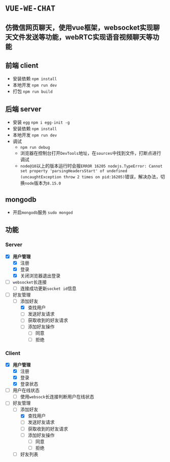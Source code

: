# `VUE-WE-CHAT`
## 仿微信网页聊天，使用vue框架，websocket实现聊天文件发送等功能，webRTC实现语音视频聊天等功能

## 前端 client
- 安装依赖 `npm install`
- 本地开发 `npm run dev`
- 打包 `npm run build`

## 后端 server
- 安装 `egg` `npm i egg-init -g`
- 安装依赖 `npm install`
- 本地开发 `npm run dev`
- 调试 
  - `npm run debug`
  - 浏览器在控制台打开`DevTools`地址，在`sources`中找到文件，打断点进行调试
  - `node@10`以上的版本运行时会报`ERROR 16205 nodejs.TypeError: Cannot set property 'parsingHeadersStart' of undefined (uncaughtException throw 2 times on pid:16205)`错误，解决办法，切换`node`版本为`8.15.0`

## mongodb
- 开启`mongodb`服务 `sudo mongod`

## 功能

### Server
- [x] **用户管理**
    - [x] 注册
    - [x] 登录
    - [x] 关闭浏览器退出登录
- [ ] `websocket`长连接
    - [ ] 连接成功更新`socket id`信息
- [ ] 好友管理
    - [ ] 添加好友
      - [x] 查找用户
      - [ ] 发送好友请求
      - [ ] 获取收到的好友请求
      - [ ] 添加好友操作
        - [ ] 同意
        - [ ] 拒绝
### Client

- [x] **用户管理**
  - [x] 注册
  - [x] 登录
  - [x] 登录状态
- [ ] 用户在线状态
  - [ ] 使用`websock`长连接判断用户在线状态
- [ ] 好友管理
  - [ ] 添加好友
    - [x] 查找用户
    - [ ] 发送好友请求
    - [ ] 获取收到的好友请求
    - [ ] 添加好友操作
      - [ ] 同意
      - [ ] 拒绝
  - [ ] 好友列表
